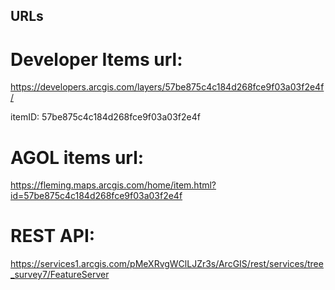 ## URLs

# Developer Items url: 

https://developers.arcgis.com/layers/57be875c4c184d268fce9f03a03f2e4f/

itemID: 57be875c4c184d268fce9f03a03f2e4f

# AGOL items url: 

https://fleming.maps.arcgis.com/home/item.html?id=57be875c4c184d268fce9f03a03f2e4f

# REST API: 

https://services1.arcgis.com/pMeXRvgWClLJZr3s/ArcGIS/rest/services/tree_survey7/FeatureServer

